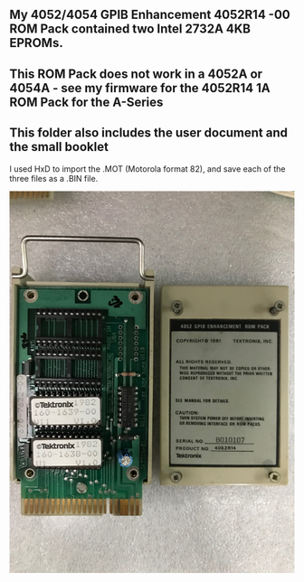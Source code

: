 My **4052/4054 GPIB Enhancement 4052R14 -00 ROM Pack** contained two Intel 2732A 4KB EPROMs. 
---
This ROM Pack does not work in a 4052A or 4054A  - see my firmware for the 4052R14 1A ROM Pack for the A-Series 
---
This folder also includes the user document and the small booklet
---

I used HxD to import the .MOT (Motorola format 82), and save each of the three files as a .BIN file.  

![Label and PCB front](./GPIBEnhFront.jpg)


